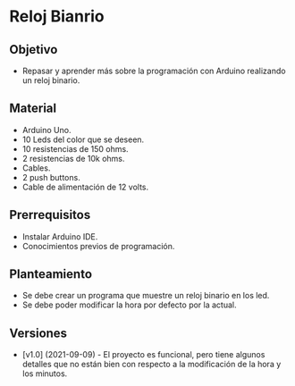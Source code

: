 # Reloj Bianrio

## Objetivo
- Repasar y aprender más sobre la programación con Arduino realizando un reloj binario.

## Material
- Arduino Uno.
- 10 Leds del color que se deseen.
- 10 resistencias de 150 ohms.
- 2 resistencias de 10k ohms.
- Cables.
- 2 push buttons.
- Cable de alimentación de 12 volts.

## Prerrequisitos
- Instalar Arduino IDE.
- Conocimientos previos de programación.

## Planteamiento
- Se debe crear un programa que muestre un reloj binario en los led.
- Se debe poder modificar la hora por defecto por la actual.

## Versiones
- [v1.0] (2021-09-09) - El proyecto es funcional, pero tiene algunos detalles que no están bien con respecto a la modificación de la hora y los minutos.